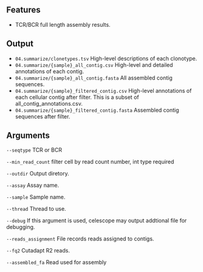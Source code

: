 ## Features

- TCR/BCR full length assembly results.

## Output
- `04.summarize/clonetypes.tsv` High-level descriptions of each clonotype.
- `04.summarize/{sample}_all_contig.csv` High-level and detailed annotations of each contig.
- `04.summarize/{sample}_all_contig.fasta` All assembled contig sequences.
- `04.summarize/{sample}_filtered_contig.csv` High-level annotations of each cellular contig after filter. This is a subset of all_contig_annotations.csv.
- `04.summarize/{sample}_filtered_contig.fasta` Assembled contig sequences after filter.


## Arguments
`--seqtype` TCR or BCR

`--min_read_count` filter cell by read count number, int type required

`--outdir` Output diretory.

`--assay` Assay name.

`--sample` Sample name.

`--thread` Thread to use.

`--debug` If this argument is used, celescope may output addtional file for debugging.

`--reads_assignment` File records reads assigned to contigs.

`--fq2` Cutadapt R2 reads.

`--assembled_fa` Read used for assembly

